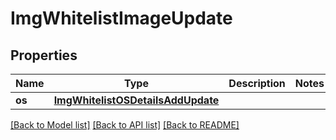 # ImgWhitelistImageUpdate

## Properties
Name | Type | Description | Notes
------------ | ------------- | ------------- | -------------
**os** | [**ImgWhitelistOSDetailsAddUpdate**](ImgWhitelistOSDetailsAddUpdate.md) |  | 

[[Back to Model list]](../README.md#documentation-for-models) [[Back to API list]](../README.md#documentation-for-api-endpoints) [[Back to README]](../README.md)


